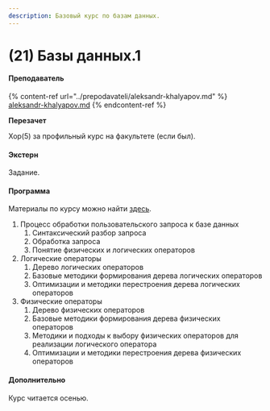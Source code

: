 ```yaml
---
description: Базовый курс по базам данных.
---
```


# (21) Базы данных.1

#### **Преподаватель**

{% content-ref url="../prepodavateli/aleksandr-khalyapov.md" %}
[aleksandr-khalyapov.md](../prepodavateli/aleksandr-khalyapov.md)
{% endcontent-ref %}

**Перезачет**

Хор(5) за профильный курс на факультете (если был).

#### Экстерн

Задание.

#### **Программа**&#x20;

Материалы по курсу можно найти [здесь](https://drive.google.com/drive/folders/17HACUvDiBbX1luaBZKJlPbZ1vTMd7ieu).

1. Процесс обработки пользовательского запроса к базе данных
   1. Синтаксический разбор запроса
   2. Обработка запроса
   3. Понятие физических и логических операторов
2. Логические операторы
   1. Дерево логических операторов
   2. Базовые методики формирования дерева логических операторов
   3. Оптимизации и методики перестроения дерева логических операторов
3. Физические операторы
   1. Дерево физических операторов
   2. Базовые методики формирования дерева физических операторов
   3. Методики и подходы к выбору физических операторов для реализации логического оператора
   4. Оптимизации и методики перестроения дерева физических операторов

#### Дополнительно

Курс читается осенью.
